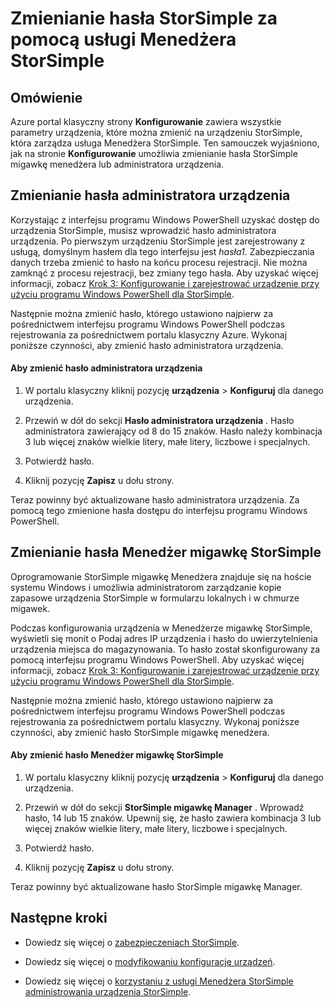 <properties 
   pageTitle="Zmienianie hasła StorSimple | Microsoft Azure" 
   description="Informacje dotyczące używania usługi Menedżera StorSimple Aby zmienić swoje hasło administratora Menedżera migawkę StorSimple i urządzenia." 
   services="storsimple" 
   documentationCenter="NA" 
   authors="alkohli" 
   manager="carmonm" 
   editor=""/>

<tags
   ms.service="storsimple"
   ms.devlang="NA"
   ms.topic="article"
   ms.tgt_pltfrm="NA"
   ms.workload="TBD" 
   ms.date="08/17/2016"
   ms.author="alkohli"/>

# <a name="use-the-storsimple-manager-service-to-change-your-storsimple-passwords"></a>Zmienianie hasła StorSimple za pomocą usługi Menedżera StorSimple

## <a name="overview"></a>Omówienie 

Azure portal klasyczny strony **Konfigurowanie** zawiera wszystkie parametry urządzenia, które można zmienić na urządzeniu StorSimple, która zarządza usługa Menedżera StorSimple. Ten samouczek wyjaśniono, jak na stronie **Konfigurowanie** umożliwia zmienianie hasła StorSimple migawkę menedżera lub administratora urządzenia.

## <a name="change-the-device-administrator-password"></a>Zmienianie hasła administratora urządzenia

Korzystając z interfejsu programu Windows PowerShell uzyskać dostęp do urządzenia StorSimple, musisz wprowadzić hasło administratora urządzenia. Po pierwszym urządzeniu StorSimple jest zarejestrowany z usługą, domyślnym hasłem dla tego interfejsu jest *hasła1*. Zabezpieczania danych trzeba zmienić to hasło na końcu procesu rejestracji. Nie można zamknąć z procesu rejestracji, bez zmiany tego hasła. Aby uzyskać więcej informacji, zobacz [Krok 3: Konfigurowanie i zarejestrować urządzenie przy użyciu programu Windows PowerShell dla StorSimple](storsimple-deployment-walkthrough-u2.md#step-3-configure-and-register-the-device-through-windows-powershell-for-storsimple).

Następnie można zmienić hasło, którego ustawiono najpierw za pośrednictwem interfejsu programu Windows PowerShell podczas rejestrowania za pośrednictwem portalu klasyczny Azure. Wykonaj poniższe czynności, aby zmienić hasło administratora urządzenia.

#### <a name="to-change-the-device-administrator-password"></a>Aby zmienić hasło administratora urządzenia

1. W portalu klasyczny kliknij pozycję **urządzenia** > **Konfiguruj** dla danego urządzenia.

2. Przewiń w dół do sekcji **Hasło administratora urządzenia** . Hasło administratora zawierający od 8 do 15 znaków. Hasło należy kombinacja 3 lub więcej znaków wielkie litery, małe litery, liczbowe i specjalnych.

3. Potwierdź hasło.

4. Kliknij pozycję **Zapisz** u dołu strony.

Teraz powinny być aktualizowane hasło administratora urządzenia. Za pomocą tego zmienione hasła dostępu do interfejsu programu Windows PowerShell.

## <a name="change-the-storsimple-snapshot-manager-password"></a>Zmienianie hasła Menedżer migawkę StorSimple

Oprogramowanie StorSimple migawkę Menedżera znajduje się na hoście systemu Windows i umożliwia administratorom zarządzanie kopie zapasowe urządzenia StorSimple w formularzu lokalnych i w chmurze migawek.

Podczas konfigurowania urządzenia w Menedżerze migawkę StorSimple, wyświetli się monit o Podaj adres IP urządzenia i hasło do uwierzytelnienia urządzenia miejsca do magazynowania. To hasło został skonfigurowany za pomocą interfejsu programu Windows PowerShell. Aby uzyskać więcej informacji, zobacz [Krok 3: Konfigurowanie i zarejestrować urządzenie przy użyciu programu Windows PowerShell dla StorSimple](storsimple-deployment-walkthrough-u2.md#step-3-configure-and-register-the-device-through-windows-powershell-for-storsimple).

Następnie można zmienić hasło, którego ustawiono najpierw za pośrednictwem interfejsu programu Windows PowerShell podczas rejestrowania za pośrednictwem portalu klasyczny. Wykonaj poniższe czynności, aby zmienić hasło StorSimple migawkę menedżera.

#### <a name="to-change-the-storsimple-snapshot-manager-password"></a>Aby zmienić hasło Menedżer migawkę StorSimple

1. W portalu klasyczny kliknij pozycję **urządzenia** > **Konfiguruj** dla danego urządzenia.

2. Przewiń w dół do sekcji **StorSimple migawkę Manager** . Wprowadź hasło, 14 lub 15 znaków. Upewnij się, że hasło zawiera kombinacja 3 lub więcej znaków wielkie litery, małe litery, liczbowe i specjalnych.

3. Potwierdź hasło.

4. Kliknij pozycję **Zapisz** u dołu strony.

Teraz powinny być aktualizowane hasło StorSimple migawkę Manager.
 

## <a name="next-steps"></a>Następne kroki

- Dowiedz się więcej o [zabezpieczeniach StorSimple](storsimple-security.md).

- Dowiedz się więcej o [modyfikowaniu konfigurację urządzeń](storsimple-modify-device-config.md).

- Dowiedz się więcej o [korzystaniu z usługi Menedżera StorSimple administrowania urządzenia StorSimple](storsimple-manager-service-administration.md).
